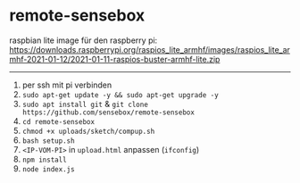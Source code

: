 # remote-sensebox

raspbian lite image für den raspberry pi: https://downloads.raspberrypi.org/raspios_lite_armhf/images/raspios_lite_armhf-2021-01-12/2021-01-11-raspios-buster-armhf-lite.zip

---

1. per ssh mit pi verbinden
2. `sudo apt-get update -y && sudo apt-get upgrade -y`
3. `sudo apt install git` & `git clone https://github.com/sensebox/remote-sensebox`
4. `cd remote-sensebox`
5. `chmod +x uploads/sketch/compup.sh `
6. `bash setup.sh`
7. `<IP-VOM-PI>` in `upload.html` anpassen (`ifconfig`)
8. `npm install`
9. `node index.js`
